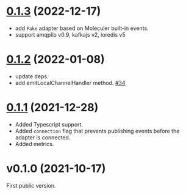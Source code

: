 <a name="v0.1.3"></a>

# [0.1.3](https://github.com/moleculerjs/moleculer-channels/compare/v0.1.2...v0.1.3) (2022-12-17)

- add `Fake` adapter based on Moleculer built-in events.
- support amqplib v0.9, kafkajs v2, ioredis v5

<a name="v0.1.2"></a>

# [0.1.2](https://github.com/moleculerjs/moleculer-channels/compare/v0.1.1...v0.1.2) (2022-01-08)

- update deps.
- add emitLocalChannelHandler method. [#34](https://github.com/moleculerjs/moleculer-channels/pull/34)

<a name="v0.1.1"></a>

# [0.1.1](https://github.com/moleculerjs/moleculer-channels/compare/v0.1.0...v0.1.1) (2021-12-28)

-   Added Typescript support.
-   Added `connection` flag that prevents publishing events before the adapter is connected.
-   Added metrics.

<a name="v0.1.0"></a>

# v0.1.0 (2021-10-17)

First public version.
